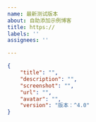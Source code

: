 ```yaml
---
name: 最新测试版本
about: 自助添加示例博客
title: https://
labels: ''
assignees: ''

---
```

<!-- 请在双引号中填写 -->
```json
{
    "title": "",
    "description": "",
    "screenshot": "",
    "url": "",
    "avatar": "",
    "version": "版本：^4.0"
}
```
